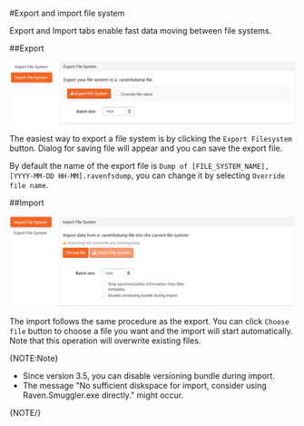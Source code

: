 ﻿#Export and import file system

Export and Import tabs enable fast data moving between file systems.

##Export

![Figure 1. Studio. Tasks. Export](images/export-1.png)  

The easiest way to export a file system is by clicking the `Export Filesystem` button. Dialog for saving file will appear and you can save the export file.

By default the name of the export file is `Dump of [FILE_SYSTEM_NAME], [YYYY-MM-DD HH-MM].ravenfsdump`, you can change it by selecting `Override file name`.

##Import

![Figure 1. Studio. Tasks. Export](images/import-1.png)  

The import follows the same procedure as the export. You can click `Choose file` button to choose a file you want and the import will start automatically. Note that this operation will overwrite existing files.

{NOTE:Note}

- Since version 3.5, you can disable versioning bundle during import.
- The message "No sufficient diskspace for import, consider using Raven.Smuggler.exe directly." might occur.

{NOTE/}